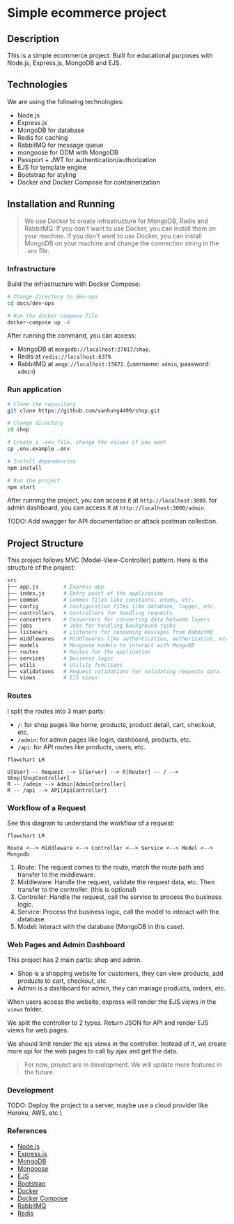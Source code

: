 # Simple ecommerce project

## Description

This is a simple ecommerce project. Built for educational purposes with Node.js, Express.js, MongoDB and EJS.

## Technologies

We are using the following technologies:

- Node.js
- Express.js
- MongoDB for database
- Redis for caching
- RabbitMQ for message queue
- mongoose for ODM with MongoDB
- Passport + JWT for authentication/authorization
- EJS for template engine
- Bootstrap for styling
- Docker and Docker Compose for containerization

## Installation and Running

> We use Docker to create infrastructure for MongoDB, Redis and RabbitMQ. If you don't want to use Docker, you can
> install them on your machine.
> If you don't want to use Docker, you can install MongoDB on your machine and change the connection string in the
`.env` file.

### Infrastructure

Build the infrastructure with Docker Compose:

```bash
# Change directory to dev-ops
cd docs/dev-ops

# Run the docker-compose file
docker-compose up -d
```

After running the command, you can access:
- MongoDB at `mongodb://localhost:27017/shop`.
- Redis at `redis://localhost:6379`.
- RabbitMQ at `amqp://localhost:15672`. (username: `admin`, password: `admin`)

### Run application

```bash
# Clone the repository
git clone https://github.com/vanhung4499/shop.git

# Change directory
cd shop

# Create a .env file, change the values if you want
cp .env.example .env

# Install dependencies
npm install

# Run the project
npm start
```

After running the project, you can access it at `http://localhost:3000`.
for admin dashboard, you can access it at `http://localhost:3000/admin`.

TODO: Add swagger for API documentation or attack postman collection.

## Project Structure

This project follows MVC (Model-View-Controller) pattern. Here is the structure of the project:

```bash
src
├── app.js        # Express app
├── index.js      # Entry point of the application
├── common        # Common files like constants, enums, etc.
├── config        # Configuration files like database, logger, etc.
├── controllers   # Controllers for handling requests
├── converters    # Converters for converting data between layers
├── jobs          # Jobs for handling background tasks
├── listeners     # Listeners for consuming messages from RabbitMQ
├── middlewares   # Middlewares like authentication, authorization, etc.
├── models        # Mongoose models to interact with MongoDB
├── routes        # Routes for the application
├── services      # Business logic
├── utils         # Utility functions
├── validations   # Request validations for validating requests data
└── views         # EJS views
```

### Routes

I split the routes into 3 main parts:

- `/`: for shop pages like home, products, product detail, cart, checkout, etc.
- `/admin`: for admin pages like login, dashboard, products, etc.
- `/api`: for API routes like products, users, etc.

```mermaid
flowchart LR

U[User] -- Request --> S[Server] --> R[Router] -- / --> Shop[ShopController]
R -- /admin --> Admin[AdminController]
R -- /api --> API[ApiController]
```

### Workflow of a Request

See this diagram to understand the workflow of a request:

```mermaid
flowchart LR

Route <--> Middleware <--> Controller <--> Service <--> Model <--> Mongodb
```

1. Route: The request comes to the route, match the route path and transfer to the middleware.
2. Middleware: Handle the request, validate the request data, etc. Then transfer to the controller. (this is optional)
3. Controller: Handle the request, call the service to process the business logic.
4. Service: Process the business logic, call the model to interact with the database.
5. Model: Interact with the database (MongoDB in this case).

### Web Pages and Admin Dashboard

This project has 2 main parts: shop and admin.

- Shop is a shopping website for customers, they can view products, add products to cart, checkout, etc.
- Admin is a dashboard for admin, they can manage products, orders, etc.

When users access the website, express will render the EJS views in the `views` folder.

We split the controller to 2 types. Return JSON for API and render EJS views for web pages.

We should limit render the ejs views in the controller. Instead of it, we create more api for the web pages to call by
ajax and get the data.

> For now, project are in development. We will update more features in the future.

### Development

TODO: Deploy the project to a server, maybe use a cloud provider like Heroku, AWS, etc.\

### References

- [Node.js](https://nodejs.org/)
- [Express.js](https://expressjs.com/)
- [MongoDB](https://www.mongodb.com/)
- [Mongoose](https://mongoosejs.com/)
- [EJS](https://ejs.co/)
- [Bootstrap](https://getbootstrap.com/)
- [Docker](https://www.docker.com/)
- [Docker Compose](https://docs.docker.com/compose/)
- [RabbitMQ](https://www.rabbitmq.com/)
- [Redis](https://redis.io/)
